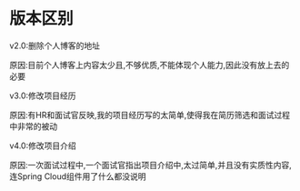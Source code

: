 # 							版本区别



v2.0:删除个人博客的地址

原因:目前个人博客上内容太少且,不够优质,不能体现个人能力,因此没有放上去的必要



v3.0:修改项目经历

原因:有HR和面试官反映,我的项目经历写的太简单,使得我在简历筛选和面试过程中非常的被动



v4.0:修改项目介绍

原因:一次面试过程中,一个面试官指出项目介绍中,太过简单,并且没有实质性内容,连Spring  Cloud组件用了什么都没说明

